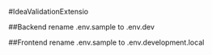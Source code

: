 #IdeaValidationExtensio

##Backend
rename .env.sample to .env.dev

##Frontend
rename .env.sample to .env.development.local
